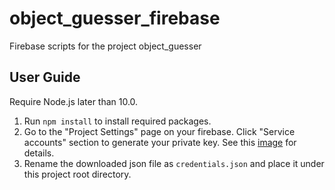 # object_guesser_firebase
Firebase scripts for the project object_guesser

## User Guide
Require Node.js later than 10.0.

1. Run `npm install` to install required packages.
2. Go to the "Project Settings" page on your firebase. Click "Service accounts" section to generate your private key. See this [image](docs/firebase-service-account.jpg) for details.
3. Rename the downloaded json file as `credentials.json` and place it under this project root directory.
